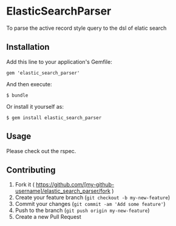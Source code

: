 # ElasticSearchParser

To parse the active record style query to the dsl of elatic search

## Installation

Add this line to your application's Gemfile:

    gem 'elastic_search_parser'

And then execute:

    $ bundle

Or install it yourself as:

    $ gem install elastic_search_parser

## Usage
 Please check out the rspec.

## Contributing

1. Fork it ( https://github.com/[my-github-username]/elastic_search_parser/fork )
2. Create your feature branch (`git checkout -b my-new-feature`)
3. Commit your changes (`git commit -am 'Add some feature'`)
4. Push to the branch (`git push origin my-new-feature`)
5. Create a new Pull Request
